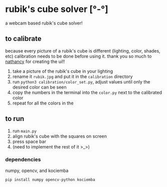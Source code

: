 # rubik's cube solver [°-°]

a webcam based rubik's cube solver!

## to calibrate

because every picture of a rubik's cube is different (lighting, color, shades, etc) calibration needs to be done before using it.  thank you so much to [nathancy](https://stackoverflow.com/questions/24916870/python-opencv-rubiks-cube-solver-color-extraction) for creating the ui!!

1. take a picture of the rubik's cube in your lighting
2. rename it `rubik.jpg` and put it in the `calibration` directory
3. run `python3 calibration/color_set.py`, adjust values until only the desired color can be seen
4. copy the numbers in the terminal into the `color.py` next to the calibrated color
5. repeat for all the colors in the

## to run

1. run `main.py`
2. align rubik's cube with the squares on screen
3. press space bar
4. (need to implement the rest of it >_>)

### dependencies
numpy, opencv, and kociemba

`pip install numpy opencv-python kociemba`
